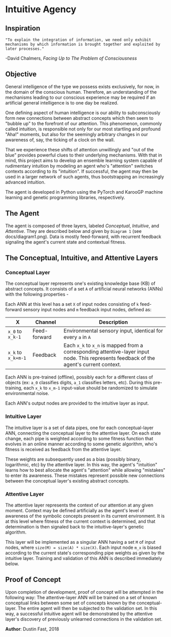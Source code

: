 # Intuitive Agency

## Inspiration

`"To explain the integration of information, we need only exhibit mechanisms by which information is brought together and exploited by later processes."`  

-David Chalmers, *Facing Up to The Problem of Consciousness*

## Objective

General intelligence of the type we possess exists exclusively, for now, in the domain of the conscious human. Therefore, an understanding of the mechanisms leading to our conscious experience may be required if an artificial general intelligence is to one day be realized.

One defining aspect of human intelligence is our ability to subconsciously form new connections between abstract concepts which then seem to "bubble up" to the forefront of our attention. This phenomenon, commonly called intuition, is responsible not only for our most startling and profound "Aha!" moments, but also for the seemingly arbitrary changes in our awareness of, say, the ticking of a clock on the wall.

That we experience these shifts of attention unwillingly and "out of the blue" provides powerful clues to their underlying mechanisms. With that in mind, this project aims to develop an ensemble learning system capable of rudimentary intuition by modeling an agent who's "attention" switches contexts according to its "intuition". If successful, the agent may then be used in a larger network of such agents, thus bootstrapping an increasingly advanced intuition.

The agent is developed in Python using the PyTorch and KarooGP machine learning and genetic programming libraries, respectively.

## The Agent

The agent is composed of three layers, labeled *Conceptual*, *Intuitive*, and *Attentive*. They are described below and given by `Diagram 1` (see docs/diagram1.png). Data is mostly feed-forward, with recurrent feedback signaling the agent's current state and contextual fitness.

## The Conceptual, Intuitive, and Attentive Layers

### Conceptual Layer

The conceptual layer represents one's existing knowledge base (KB) of abstract concepts. It consists of a set `A` of artificial neural networks (ANNs) with the following properties -

Each ANN at this level has a set `X` of input nodes consisting of `k` feed-forward sensory input nodes and `m` feedback input nodes, defined as:

| X         | Channel        |  Description |
|-------------|-------------| -------------|
| `x_0` to `x_k-1` | Feed-forward | Environmental sensory input, identical for every `a` in `A` |
| `x_k` to `x_k+m-1`   | Feedback    | Each `x_k` to `x_n` is mapped from a corresponding attentive-layer input node. This represents feedback of the agent's current context. |

Each ANN is pre-trained (offline), possibly each for a different class of objects (ex: `a_0` classifies digits, `a_1` classifies letters, etc). During this pre-training, each `x_k` to `x_m-1` input-value should be randomized to simulate environmental noise.

Each ANN's output nodes are provided to the intuitive layer as input.

### Intuitive Layer

The intuitive layer is a set of data pipes, one for each conceptual-layer ANN, connecting the conceptual layer to the attentive layer. On each state change, each pipe is weighted according to some fitness function that evolves in an online manner according to some genetic algorithm, who's fitness is received as feedback from the attentive layer.

These weights are subsequently used as a bias (possibly binary, logarithmic, etc) by the attentive layer. In this way, the agent's "intuition" learns how to best allocate the agent's "attention" while allowing "mistakes" to enter its awareness. These mistakes represent possible new connections between the conceptual layer's existing abstract concepts.

### Attentive Layer

The attentive layer represents the context of our attention at any given moment. Context may be defined artificially as the agent's level of awareness of the symbolic concepts present in its current environment. It is at this level where fitness of the current context is determined, and that determination is then signaled back to the intuitive-layer's genetic algorithm.

This layer will be implemented as a singular ANN having a set `M` of input nodes, where `size(M) = size(A) * size(X)`. Each input node `m_x` is biased according to the current state's corresponding pipe weights as given by the intuitive layer. Training and validation of this ANN is described immediately below.

## Proof of Concept

Upon completion of development, proof of concept will be attempted in the following way: The attentive-layer ANN will be trained on a set of known conceptual links between some set of concepts known by the conceptual-layer. The entire agent will then be subjected to the validation set. In this way, a successful intuitive agent will be demonstrated by the attentive layer's discovery of previously unlearned connections in the validation set.

__Author__: Dustin Fast, 2018
